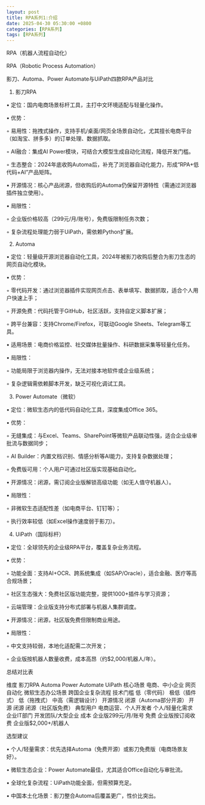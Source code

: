 ```yaml
---
layout: post
title: RPA系列1:介绍
date: 2025-04-30 05:30:00 +0800
categories: [RPA系列]
tags: [RPA系列]
---
```

RPA（机器人流程自动化）

RPA（Robotic Process Automation）

影刀、Automa、Power Automate与UiPath四款RPA产品对比

1. 影刀RPA

• 定位：国内电商场景标杆工具，主打中文环境适配与轻量化操作。

• 优势：

  ◦ 易用性：拖拽式操作，支持手机/桌面/网页全场景自动化，尤其擅长电商平台（如淘宝、拼多多）的订单处理、数据抓取。

  ◦ AI融合：集成AI Power模块，可结合大模型生成自动化流程，降低开发门槛。

  ◦ 生态整合：2024年底收购Automa后，补充了浏览器自动化能力，形成“RPA+低代码+AI”产品矩阵。

• 开源情况：核心产品闭源，但收购后的Automa仍保留开源特性（需通过浏览器插件独立使用）。

• 局限性：

  ◦ 企业版价格较高（299元/月/账号），免费版限制任务次数；

  ◦ 复杂流程处理能力弱于UiPath，需依赖Python扩展。

2. Automa

• 定位：轻量级开源浏览器自动化工具，2024年被影刀收购后整合为影刀生态的网页自动化模块。

• 优势：

  ◦ 零代码开发：通过浏览器插件实现网页点击、表单填写、数据抓取，适合个人用户快速上手；

  ◦ 开源免费：代码托管于GitHub，社区活跃，支持自定义脚本扩展；

  ◦ 跨平台兼容：支持Chrome/Firefox，可联动Google Sheets、Telegram等工具。

• 适用场景：电商价格监控、社交媒体批量操作、科研数据采集等轻量化任务。

• 局限性：

  ◦ 功能局限于浏览器内操作，无法对接本地软件或企业级系统；

  ◦ 复杂逻辑需依赖脚本开发，缺乏可视化调试工具。

3. Power Automate（微软）

• 定位：微软生态内的低代码自动化工具，深度集成Office 365。

• 优势：

  ◦ 无缝集成：与Excel、Teams、SharePoint等微软产品联动性强，适合企业级审批流与数据同步；

  ◦ AI Builder：内置文档识别、情感分析等AI能力，支持复杂数据处理；

  ◦ 免费版可用：个人用户可通过社区版实现基础自动化。

• 开源情况：闭源，需订阅企业版解锁高级功能（如无人值守机器人）。

• 局限性：

  ◦ 非微软生态适配性差（如电商平台、钉钉等）；

  ◦ 执行效率较低（如Excel操作速度弱于影刀）。

4. UiPath（国际标杆）

• 定位：全球领先的企业级RPA平台，覆盖复杂业务流程。

• 优势：

  ◦ 功能全面：支持AI+OCR、跨系统集成（如SAP/Oracle），适合金融、医疗等高合规场景；

  ◦ 社区生态强大：免费社区版功能完整，提供1000+插件与学习资源；

  ◦ 云端管理：企业版支持分布式部署与机器人集群调度。

• 开源情况：闭源，社区版免费但限制商业用途。

• 局限性：

  ◦ 中文支持较弱，本地化适配需二次开发；

  ◦ 企业版按机器人数量收费，成本高昂（约$2,000/机器人/年）。

总结对比表

维度	影刀RPA	Automa	Power Automate	UiPath
核心场景	电商、中小企业	网页自动化	微软生态办公场景	跨国企业复杂流程
技术门槛	低（零代码）	极低（插件式）	低（拖拽式）	中高（需逻辑设计）
开源情况	闭源（Automa部分开源）	开源	闭源	闭源（社区版免费）
典型用户	电商运营、个人开发者	个人/轻量化需求	企业IT部门	开发团队/大型企业
成本	企业版299元/月/账号	免费	企业版按订阅收费	企业版$2,000+/机器人

选型建议

• 个人/轻量需求：优先选择Automa（免费开源）或影刀免费版（电商场景友好）。

• 微软生态企业：Power Automate最佳，尤其适合Office自动化与审批流。

• 全球化复杂流程：UiPath功能全面，但需预算充足。

• 中国本土化场景：影刀整合Automa后覆盖更广，性价比突出。
